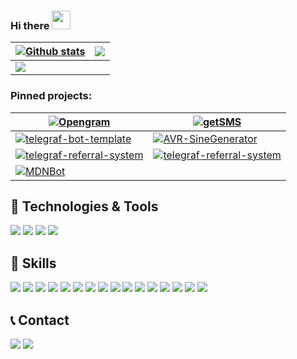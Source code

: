 ### Hi there <img src="https://raw.githubusercontent.com/Viiprogrammer/Viiprogrammer/main/wave.gif" height="30px" width="30px">

| <a href="https://github.com/Viiprogrammer/github-readme-stats"><img align="center" src="https://github-readme-stats.vercel.app/api?username=Viiprogrammer&theme=dark&show_icons=true&include_all_commits=true&hide_border=true" alt="Github stats" /></a> | <a href="https://github.com/Viiprogrammer/github-readme-stats"><img align="center" src="https://github-readme-stats.vercel.app/api/top-langs/?username=Viiprogrammer&layout=compact&hide_border=true&theme=dark" /></a> |
| ------------- | ------------- |
| <img src="https://github-readme-stats.vercel.app/api/wakatime?username=viiprogrammer&theme=dark&hide_border=true&layout=compact&langs_count=10&range=all_time" /> | |

### Pinned projects:
| [![Opengram](https://github-readme-stats.vercel.app/api/pin/?username=opengramjs&repo=opengram&show_owner=false&theme=dark&hide_border=true)](https://github.com/opengramjs/Opengram) | [![getSMS](https://github-readme-stats.vercel.app/api/pin/?username=viiprogrammer&repo=getSMS&show_owner=false&theme=dark&hide_border=true)](https://github.com/viiprogrammer/getSMS) |
| ------------- | ------------- |
| [![telegraf-bot-template](https://github-readme-stats.vercel.app/api/pin/?username=viiprogrammer&repo=telegraf-bot-template&show_owner=false&theme=dark&hide_border=true)](https://github.com/viiprogrammer/telegraf-bot-template) | [![AVR-SineGenerator](https://github-readme-stats.vercel.app/api/pin/?username=viiprogrammer&repo=AVR-SineGenerator&show_owner=false&theme=dark&hide_border=true)](https://github.com/viiprogrammer/AVR-SineGenerator) |
| [![telegraf-referral-system](https://github-readme-stats.vercel.app/api/pin/?username=viiprogrammer&repo=electron-forge-vue3&show_owner=false&theme=dark&hide_border=true)](https://github.com/viiprogrammer/Viiprogrammer/electron-forge-vue3) | [![telegraf-referral-system](https://github-readme-stats.vercel.app/api/pin/?username=viiprogrammer&repo=telegraf-referral-system&show_owner=false&theme=dark&hide_border=true)](https://github.com/Viiprogrammer/telegraf-referral-system) |
| [![MDNBot](https://github-readme-stats.vercel.app/api/pin/?username=viiprogrammer&repo=MDNBot&show_owner=false&theme=dark&hide_border=true)](https://github.com/Viiprogrammer/MDNBot) |

## 🔧 Technologies & Tools
 ![](https://img.shields.io/badge/OS-Linux-informational?logo=linux&amp;color=%232bbc8a&amp;style=flat&amp;logoColor=white)  ![](https://img.shields.io/badge/Editor-IntelliJ_IDEA-informational?logo=intellij-idea&amp;color=%232bbc8a&amp;style=flat&amp;logoColor=white)  ![](https://img.shields.io/badge/Shell-Bash-informational?logo=gnu-bash&amp;color=%232bbc8a&amp;style=flat&amp;logoColor=white)  ![](https://img.shields.io/badge/Tools-Docker-informational?logo=docker&amp;color=%232bbc8a&amp;style=flat&amp;logoColor=white) 

## 📌 Skills
 ![](https://img.shields.io/badge/JavaScript-6_Years+-informational?logo=javascript&amp;logoColor=%23F7DF1E&amp;color=%232bbc8a&amp;style=flat)  ![](https://img.shields.io/badge/PHP-4_Year+-informational?logo=php&amp;logoColor=%23767ab5&amp;color=%23767ab5&amp;style=flat)  ![](https://img.shields.io/badge/Node.JS-5_Years+-informational?logo=node.js&amp;logoColor=%23339933&amp;color=%23339933&amp;style=flat)  ![](https://img.shields.io/badge/NPM-4_Years+-informational?logo=npm&amp;logoColor=%23FFFFFF&amp;color=%23C21325&amp;style=flat)  ![](https://img.shields.io/badge/MongoDB-2_Years+-informational?logo=mongodb&amp;logoColor=%2347A248&amp;color=%2347A248&amp;style=flat)  ![](https://img.shields.io/badge/MYSQL-4_Year+-informational?logo=mysql&amp;logoColor=%2361DAFB&amp;color=%2347848F&amp;style=flat)  ![](https://img.shields.io/badge/Vue.JS-1_Year+-informational?logo=mongodb&amp;logoColor=%2347A248&amp;color=%2347A248&amp;style=flat)  ![](https://img.shields.io/badge/Mongoose.JS-2_Year-informational?logo=javascript&amp;logoColor=%23F7DF1E&amp;color=%23C21325&amp;style=flat)  ![](https://img.shields.io/badge/Electron-2_Year+-informational?logo=electron&amp;logoColor=%2361DAFB&amp;color=%2347848F&amp;style=flat)  ![](https://img.shields.io/badge/Puppeteer-3_Year+-informational?logo=puppeteer&amp;logoColor=%23FFFFFF&amp;color=%2347848F&amp;style=flat)  ![](https://img.shields.io/badge/Linux-5_Year+-informational?logo=linux&amp;logoColor=%23131313&amp;color=%23131313&amp;style=flat)  ![](https://img.shields.io/badge/GIT-5_Year+-informational?logo=git&amp;logoColor=%23ff9537&amp;color=%23ff9537&amp;style=flat)  ![](https://img.shields.io/badge/NGINX-5_Year+-informational?logo=nginx&amp;logoColor=%23339933&amp;color=%23339933&amp;style=flat)  ![](https://img.shields.io/badge/Apache-4_Year+-informational?logo=apache&amp;logoColor=%23d02700&amp;color=%23d02700&amp;style=flat)  ![](https://img.shields.io/badge/Redis-1.5_Year+-informational?logo=redis&amp;logoColor=%23C21325&amp;color=%23C21325&amp;style=flat)  ![](https://img.shields.io/badge/Memcache-4_Year+-informational?logo=memcache&amp;logoColor=%232b887d&amp;color=%232b887d&amp;style=flat) 

## 📞 Contact
 <a href="https://t.me/AniCoder">![](https://img.shields.io/badge/Telegram-AniCoder-informational?logo=telegram&logoColor=%2326A5E4&style=flat)</a>  <a href="mailto:m_telega@mail.ru">![](https://img.shields.io/badge/Email-m_telega@mail.ru-informational?logo=gmail&logoColor=%2326A5E4&color=%2326A5E4&style=flat)</a> 
